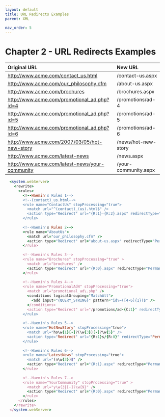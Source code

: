```yaml
---
layout: default
title: URL Redirects Examples
parent: XML

nav_order: 5
---
```

# Chapter 2 - URL Redirects Examples


<div class="code-example" markdown="1">

| Original URL                                   | New URL              |
|:-----------------------------------------------|:---------------------|
| http://www.acme.com/contact_us.html            | /contact-us.aspx     |
| http://www.acme.com/our_philosophy.cfm         | /about-us.aspx       |
| http://www.acme.com/brochures                  | /brochures.aspx      |
| http://www.acme.com/promotional_ad.php?id=4    | /promotions/ad-4     |
| http://www.acme.com/promotional_ad.php?id=5    | /promotions/ad-5     |
| http://www.acme.com/promotional_ad.php?id=6    | /promotions/ad-6     |
| http://www.acme.com/2007/03/05/hot-new-story   | /news/hot-new-story  |
| http://www.acme.com/latest-news                | /news.aspx           |
| http://www.acme.com/latest-news/your-community | /your-community.aspx |

</div>

```ruby
  <system.webServer>
    <rewrite>
      <rules>
        <!--Haemin's Rules 1-->
        <!--(contact)_us.html-->
        <rule name="ContactUs" stopProcessing="true">
          <match url="^(contact)_(us).html$" />
          <action type="Redirect" url="{R:1}-{R:2}.aspx" redirectType="Permanent" />
        </rule>
        
        <!--Haemin's Rules 2-->
        <rule name="AboutUs">
          <match url="our_philosophy.cfm" />
          <action type="Redirect" url="about-us.aspx" redirectType="Permanent" />
        </rule>
        
        <!--Haemin's Rules 3-->
        <rule name="Brochures" stopProcessing="true" >
          <match url="brochures" />
          <action type="Redirect" url="{R:0}.aspx" redirectType="Permanent" />
        </rule>
        
        <!--Haemin's Rules 4-->
        <rule name="PromotionalAd4" stopProcessing="true">
          <match url="promotional_ad\.php" />
          <conditions logicalGrouping="MatchAll">
            <add input="{QUERY_STRING}" pattern="id\=([4-6]{1})$" />
          </conditions>
          <action type="Redirect" url="/promotions/ad-{C:1}" redirectType="Found" appendQueryString="false" />
        </rule>
        
        <!--Haemin's Rules 5-->
        <rule name="HotNewStory" stopProcessing="true">
          <match url="ho\w{1}[-]?(\w{3})[-]?\w{5}" />
          <action type="Redirect" url="{R:1}s/{R:0}" redirectType="Permanent" />
        </rule>
        
        <!--Haemin's Rules 6-->
        <rule name="LatestNews" stopProcessing="true">
          <match url="(n\w{3})$" />
          <action type="Redirect" url="{R:1}.aspx" redirectType="Permanent" />
        </rule>
        
        <!--Haemin's Rules 7-->
        <rule name="YourCommunity" stopProcessing="true" >
          <match url="y\w{3}[-]?\w{9}" />
          <action type="Redirect" url="{R:0}.aspx" redirectType="Permanent" />
        </rule>
      </rules>
    </rewrite>
  </system.webServer>
        
```
